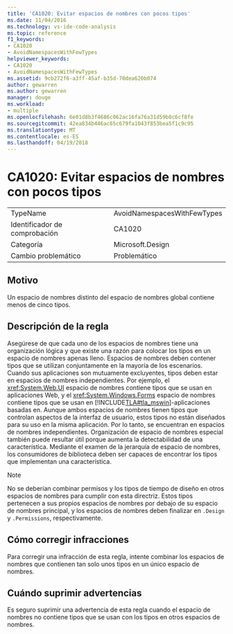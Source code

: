 ```yaml
---
title: 'CA1020: Evitar espacios de nombres con pocos tipos'
ms.date: 11/04/2016
ms.technology: vs-ide-code-analysis
ms.topic: reference
f1_keywords:
- CA1020
- AvoidNamespacesWithFewTypes
helpviewer_keywords:
- CA1020
- AvoidNamespacesWithFewTypes
ms.assetid: 9cb272f6-a3ff-45af-b35d-70dea620b074
author: gewarren
ms.author: gewarren
manager: douge
ms.workload:
- multiple
ms.openlocfilehash: 6e01d8b3f4686c062ac16fa76a31d59b0c6cf8fe
ms.sourcegitcommit: 42ea834b446ac65c679fa1043f853bea5f1c9c95
ms.translationtype: MT
ms.contentlocale: es-ES
ms.lasthandoff: 04/19/2018
---
```

# <a name="ca1020-avoid-namespaces-with-few-types"></a>CA1020: Evitar espacios de nombres con pocos tipos
|||
|-|-|
|TypeName|AvoidNamespacesWithFewTypes|
|Identificador de comprobación|CA1020|
|Categoría|Microsoft.Design|
|Cambio problemático|Problemático|

## <a name="cause"></a>Motivo
 Un espacio de nombres distinto del espacio de nombres global contiene menos de cinco tipos.

## <a name="rule-description"></a>Descripción de la regla
 Asegúrese de que cada uno de los espacios de nombres tiene una organización lógica y que existe una razón para colocar los tipos en un espacio de nombres apenas lleno. Espacios de nombres deben contener tipos que se utilizan conjuntamente en la mayoría de los escenarios. Cuando sus aplicaciones son mutuamente excluyentes, tipos deben estar en espacios de nombres independientes. Por ejemplo, el <xref:System.Web.UI> espacio de nombres contiene tipos que se usan en aplicaciones Web, y el <xref:System.Windows.Forms> espacio de nombres contiene tipos que se usan en [!INCLUDE[TLA#tla_mswin](../code-quality/includes/tlasharptla_mswin_md.md)]-aplicaciones basadas en. Aunque ambos espacios de nombres tienen tipos que controlan aspectos de la interfaz de usuario, estos tipos no están diseñados para su uso en la misma aplicación. Por lo tanto, se encuentran en espacios de nombres independientes. Organización de espacio de nombres especial también puede resultar útil porque aumenta la detectabilidad de una característica. Mediante el examen de la jerarquía de espacio de nombres, los consumidores de biblioteca deben ser capaces de encontrar los tipos que implementan una característica.

> [!NOTE]
>  No se deberían combinar permisos y los tipos de tiempo de diseño en otros espacios de nombres para cumplir con esta directriz. Estos tipos pertenecen a sus propios espacios de nombres por debajo de su espacio de nombres principal, y los espacios de nombres deben finalizar en `.Design` y `.Permissions`, respectivamente.

## <a name="how-to-fix-violations"></a>Cómo corregir infracciones
 Para corregir una infracción de esta regla, intente combinar los espacios de nombres que contienen tan solo unos tipos en un único espacio de nombres.

## <a name="when-to-suppress-warnings"></a>Cuándo suprimir advertencias
 Es seguro suprimir una advertencia de esta regla cuando el espacio de nombres no contiene tipos que se usan con los tipos en otros espacios de nombres.